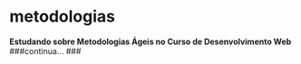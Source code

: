 # metodologias
**Estudando sobre Metodologias Ágeis no Curso de Desenvolvimento Web**
###continua... ###

